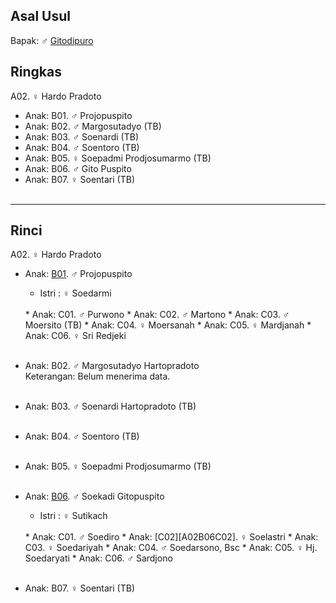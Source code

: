 ## Asal Usul

Bapak: ♂ [Gitodipuro][up] 

## Ringkas

A02. ♀ Hardo Pradoto
	<br/>

*	Anak: B01. ♂ Projopuspito 
*	Anak: B02. ♂ Margosutadyo (TB)
*	Anak: B03. ♂ Soenardi (TB)
*	Anak: B04. ♂ Soentoro (TB)
*	Anak: B05. ♀ Soepadmi Prodjosumarmo (TB)
*	Anak: B06. ♂ Gito Puspito
*	Anak: B07. ♀ Soentari (TB)
	<br/><br/>

-- -- --

## Rinci

A02. ♀ Hardo Pradoto
	<br/>

*	Anak: [B01][A02B01]. ♂ Projopuspito 
	*	Istri : ♀ Soedarmi
	<br/>
	*	Anak: C01. ♂ Purwono 
	*	Anak: C02. ♂ Martono
	*	Anak: C03. ♂ Moersito (TB)
	*	Anak: C04. ♀ Moersanah
	*	Anak: C05. ♀ Mardjanah
	*	Anak: C06. ♀ Sri Redjeki
	<br/><br/>

*	Anak: B02. ♂ Margosutadyo Hartopradoto
	<br/>Keterangan: Belum menerima data.
	<br/><br/>

*	Anak: B03. ♂ Soenardi Hartopradoto (TB)
	<br/><br/>

*	Anak: B04. ♂ Soentoro (TB)
	<br/><br/>

*	Anak: B05. ♀ Soepadmi Prodjosumarmo (TB)
	<br/><br/>

*	Anak: [B06][A02B06]. ♂ Soekadi Gitopuspito
	*	Istri : ♀ Sutikach
	<br/>
	*	Anak: C01. ♂ Soediro
	*	Anak: [C02][A02B06C02]. ♀ Soelastri 
	*	Anak: C03. ♀ Soedariyah
	*	Anak: C04. ♂ Soedarsono, Bsc
	*	Anak: C05. ♀ Hj. Soedaryati 
	*	Anak: C06. ♂ Sardjono
	<br/><br/>

*	Anak: B07. ♀ Soentari (TB)
	<br/><br/>

[up]: https://github.com/epsi-rns/gitodipuro/blob/master/README.md

[A02B01]: https://github.com/epsi-rns/gitodipuro/blob/master/tree/A02/B01.md
[A02B06]: https://github.com/epsi-rns/gitodipuro/blob/master/tree/A02/B06.md

[A02B06C02]: https://github.com/epsi-rns/gitodipuro/blob/master/tree/A02/B06/C02.md
